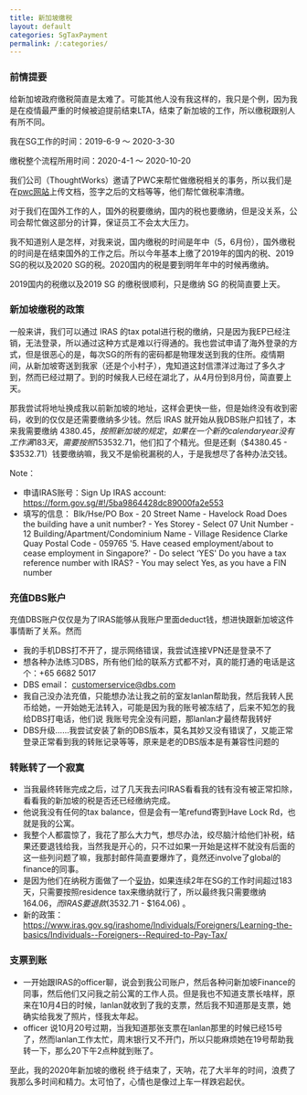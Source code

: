 ```yaml
---
title: 新加坡缴税
layout: default
categories: SgTaxPayment
permalink: /:categories/
---
```


### 前情提要

给新加坡政府缴税简直是太难了。可能其他人没有我这样的，我只是个例，因为我是在疫情最严重的时候被迫提前结束LTA，结束了新加坡的工作，所以缴税跟别人有所不同。

我在SG工作的时间：2019-6-9 ～ 2020-3-30

缴税整个流程所用时间：2020-4-1 ～ 2020-10-20

我们公司（ThoughtWorks）邀请了PWC来帮忙做缴税相关的事务，所以我们是在[pwc网站](https://mymobility.pwc.com/welcome.html?cultureCode=en-US)上传文档，签字之后的文档等等，他们帮忙做税率清缴。

对于我们在国外工作的人，国外的税要缴纳，国内的税也要缴纳，但是没关系，公司会帮忙做这部分的计算，保证员工不会太大压力。

我不知道别人是怎样，对我来说，国内缴税的时间是年中（5，6月份），国外缴税的时间是在结束国外的工作之后。所以今年基本上缴了2019年的国内的税、2019 SG的税以及2020 SG的税。2020国内的税是要到明年年中的时候再缴纳。

2019国内的税缴以及2019 SG 的缴税很顺利，只是缴纳 SG 的税简直要上天。

### 新加坡缴税的政策

一般来讲，我们可以通过 IRAS 的tax potal进行税的缴纳，只是因为我EP已经注销，无法登录，所以通过这种方式是难以行得通的。我也尝试申请了海外登录的方式，但是很恶心的是，每次SG的所有的密码都是物理发送到我的住所。疫情期间，从新加坡寄送到我家（还是个小村子），鬼知道这封信漂洋过海过了多久才到，然而已经过期了。到的时候我人已经在湖北了，从4月份到8月份，简直要上天。

那我尝试将地址换成我以前新加坡的地址，这样会更快一些，但是始终没有收到密码，收到的仅仅是还需要缴纳多少钱。然后 IRAS 就开始从我DBS账户扣钱了，本来我需要缴纳 $4380.45，按照新加坡的规定，如果在一个新的calendar year没有工作满183天，需要按照15%的税率缴纳，那么当时我的银行卡里面只有$3532.71，他们扣了个精光。但是还剩（$4380.45 - $3532.71）钱要缴纳嘛，我又不是偷税漏税的人，于是我想尽了各种办法交钱。

Note：

- 申请IRAS账号：Sign Up IRAS account: https://form.gov.sg/#!/5ba9864428dc89000fa2e553
- 填写的信息：
    Blk/Hse/PO Box - 20
    Street Name - Havelock Road
    Does the building have a unit number? - Yes
    Storey - Select 07
    Unit Number - 12
    Building/Apartment/Condominium Name - Village Residence Clarke Quay
    Postal Code - 059765
    '5. Have ceased employment/about to cease employment in Singapore?' - Do select ‘YES'
    Do you have a tax reference number with IRAS? - You may select Yes, as you have a FIN number

### 充值DBS账户

充值DBS账户仅仅是为了IRAS能够从我账户里面deduct钱，想进快跟新加坡这件事情断了关系。然而

- 我的手机DBS打不开了，提示网络错误，我尝试连接VPN还是登录不了
- 想各种办法练习DBS，所有他们给的联系方式都不对，真的能打通的电话是这个：+65 6682 5017
- DBS email： <customerservice@dbs.com>
- 我自己没办法充值，只能想办法让我之前的室友lanlan帮助我，然后我转人民币给她，一开始她无法转入，可能是因为我的账号被冻结了，后来不知怎的我给DBS打电话，他们说 我账号完全没有问题，那lanlan才最终帮我转好
- DBS升级……我尝试安装了新的DBS版本，莫名其妙又没有错误了，又能正常登录正常看到我的转账记录等等，原来是老的DBS版本是有兼容性问题的

### 转账转了一个寂寞

- 当我最终转账完成之后，过了几天我去问IRAS看看我的钱有没有被正常扣除，看看我的新加坡的税是否还已经缴纳完成。
- 他说我没有任何的tax balance，但是会有一笔refund寄到Have Lock Rd，也就是我的公寓。
- 我整个人都震惊了，我花了那么大力气，想尽办法，绞尽脑汁给他们补税，结果还要退钱给我，当然我是开心的，只不过如果一开始是这样不就没有后面的这一些列问题了嘛，我那封邮件简直要爆炸了，竟然还involve了global的finance的同事。
- 是因为他们在纳税方面做了一个[妥协](https://www.iras.gov.sg/irashome/Individuals/Locals/Working-Out-Your-Taxes/Income-Tax-Rates/)，如果连续2年在SG的工作时间超过183天，只需要按照residence tax来缴纳就行了，所以最终我只需要缴纳$164.06，而IRAS要退款($3532.71 - $164.06) 。
- 新的政策：https://www.iras.gov.sg/irashome/Individuals/Foreigners/Learning-the-basics/Individuals--Foreigners--Required-to-Pay-Tax/

### 支票到账

- 一开始跟IRAS的officer聊，说会到我公司账户，然后各种问新加坡Finance的同事，然后他们又问我之前公寓的工作人员。但是我也不知道支票长啥样，原来在10月4日的时候，lanlan就收到了我的支票，然后我不知道那是支票，她确实给我发了照片，怪我太年起。
- officer 说10月20号过期，当我知道那张支票在lanlan那里的时候已经15号了，然而lanlan工作太忙，周末银行又不开门，所以只能麻烦她在19号帮助我转一下，那么20下午2点种就到账了。


至此，我的2020年新加坡的缴税 终于结束了，天呐，花了大半年的时间，浪费了我那么多时间和精力。太可怕了，心情也是像过上车一样跌宕起伏。
